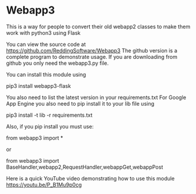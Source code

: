 # Webapp3

This is a way for people to convert their old webapp2 classes to make them work with python3 using Flask

You can view the source code at https://github.com/ReddingSoftware/Webapp3 The github version is a complete program to demonstrate usage. If you are downloading from github you only need the webapp3.py file.

You can install this module using 

pip3 install webapp3-flask

You also need to list the latest version in your requirements.txt
For Google App Engine you also need to pip install it to your lib file using 

pip3 install -t lib -r requirements.txt

Also, if you pip install you must use:

from webapp3 import *

or

from webapp3 import BaseHandler,webapp2,RequestHandler,webappGet,webappPost

Here is a quick YouTube video demonstrating how to use this module https://youtu.be/P_B1Mu9p0cg
